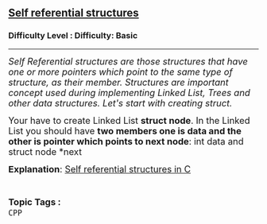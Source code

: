 <h2><a href="https://www.geeksforgeeks.org/problems/self-referential-structures--141631/1?page=1&difficulty=Basic&status=unsolved,attempted&sortBy=accuracy">Self referential structures</a></h2><h3>Difficulty Level : Difficulty: Basic</h3><hr><div class="problems_problem_content__Xm_eO"><p><em><span style="font-size: 18px;">Self Referential structures are those structures that have one or more pointers which point to the same type of structure, as their member. Structures are important concept used during implementing Linked List, Trees and other data structures. Let's start with creating struct.</span></em></p>
<p><span style="font-size: 18px;">Your have&nbsp;to create Linked List <strong>struct node</strong>. In the Linked List you should have <strong>two members one is data and the other is pointer which points to next node</strong>: int data and struct node *next</span><span style="font-size: 18px;"> </span></p>
<p><span style="font-size: 18px;"><strong>Explanation</strong>: <a href="https://practice.geeksforgeeks.org/tracks/unit-5/?batchId=125#collapse7">Self referential structures in C</a></span></p></div><br><p><span style=font-size:18px><strong>Topic Tags : </strong><br><code>CPP</code>&nbsp;